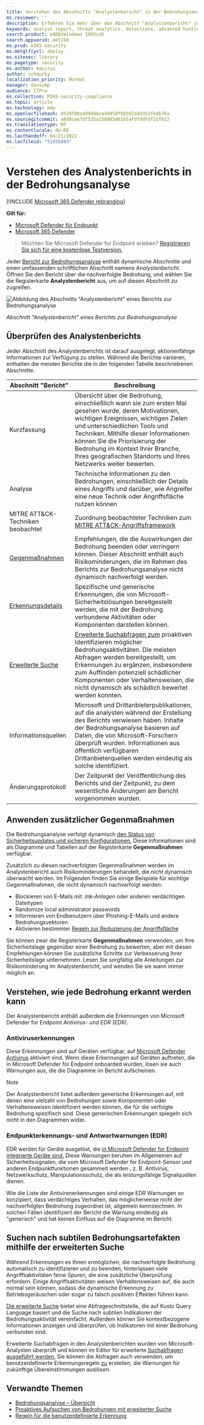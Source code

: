 ```yaml
---
title: Verstehen des Abschnitts "Analystenbericht" in der Bedrohungsanalyse
ms.reviewer: ''
description: Erfahren Sie mehr über den Abschnitt "Analystenbericht" jedes Berichts zur Bedrohungsanalyse. Erfahren Sie, wie sie Informationen zu Bedrohungen, Risikominderungen, Erkennungen, erweiterten Suchabfragen und vielem mehr bietet.
keywords: analyst report, threat analytics, detections, advanced hunting queries, mitigations,
search.product: eADQiWindows 10XVcnh
search.appverid: met150
ms.prod: m365-security
ms.mktglfcycl: deploy
ms.sitesec: library
ms.pagetype: security
ms.author: maccruz
author: schmurky
localization_priority: Normal
manager: dansimp
audience: ITPro
ms.collection: M365-security-compliance
ms.topic: article
ms.technology: mde
ms.openlocfilehash: 6529f0badd94d6ca4d95dfbb562a9d352fedb76a
ms.sourcegitcommit: a8d8cee7df535a150985d6165afdfddfdf21f622
ms.translationtype: MT
ms.contentlocale: de-DE
ms.lasthandoff: 04/21/2021
ms.locfileid: "51935893"
---
```

# <a name="understand-the-analyst-report-in-threat-analytics"></a>Verstehen des Analystenberichts in der Bedrohungsanalyse

[!INCLUDE [Microsoft 365 Defender rebranding](../../includes/microsoft-defender.md)]

**Gilt für:**
- [Microsoft Defender für Endpunkt](https://go.microsoft.com/fwlink/p/?linkid=2154037)
- [Microsoft 365 Defender](https://go.microsoft.com/fwlink/?linkid=2118804)

> Möchten Sie Microsoft Defender for Endpoint erleben? [Registrieren Sie sich für eine kostenlose Testversion.](https://www.microsoft.com/microsoft-365/windows/microsoft-defender-atp?ocid=docs-wdatp-exposedapis-abovefoldlink)

Jeder [Bericht zur Bedrohungsanalyse](threat-analytics.md) enthält dynamische Abschnitte und einen umfassenden schriftlichen Abschnitt namens _Analystenbericht._ Öffnen Sie den Bericht über die nachverfolgte Bedrohung, und wählen Sie die Registerkarte **Analystenbericht** aus, um auf diesen Abschnitt zu zugreifen.

![Abbildung des Abschnitts "Analystenbericht" eines Berichts zur Bedrohungsanalyse](images/ta-analyst-report-small.png)

_Abschnitt "Analystenbericht" eines Berichts zur Bedrohungsanalyse_

## <a name="scan-the-analyst-report"></a>Überprüfen des Analystenberichts 
Jeder Abschnitt des Analystenberichts ist darauf ausgelegt, aktionenfähige Informationen zur Verfügung zu stellen. Während die Berichte variieren, enthalten die meisten Berichte die in der folgenden Tabelle beschriebenen Abschnitte.

| Abschnitt "Bericht" | Beschreibung |
|--|--|
| Kurzfassung | Übersicht über die Bedrohung, einschließlich wann sie zum ersten Mal gesehen wurde, deren Motivationen, wichtigen Ereignissen, wichtigen Zielen und unterschiedlichen Tools und Techniken. Mithilfe dieser Informationen können Sie die Priorisierung der Bedrohung im Kontext Ihrer Branche, Ihres geografischen Standorts und Ihres Netzwerks weiter bewerten. |
| Analyse | Technische Informationen zu den Bedrohungen, einschließlich der Details eines Angriffs und darüber, wie Angreifer eine neue Technik oder Angriffsfläche nutzen können | 
| MITRE ATT&CK-Techniken beobachtet | Zuordnung beobachteter Techniken zum [MITRE ATT&CK-Angriffsframework](https://attack.mitre.org/) | 
| [Gegenmaßnahmen](#apply-additional-mitigations) | Empfehlungen, die die Auswirkungen der Bedrohung beenden oder verringern können. Dieser Abschnitt enthält auch Risikominderungen, die im Rahmen des Berichts zur Bedrohungsanalyse nicht dynamisch nachverfolgt werden. |
| [Erkennungsdetails](#understand-how-each-threat-can-be-detected) | Spezifische und generische Erkennungen, die von Microsoft-Sicherheitslösungen bereitgestellt werden, die mit der Bedrohung verbundene Aktivitäten oder Komponenten darstellen können. | 
| [Erweiterte Suche](#find-subtle-threat-artifacts-using-advanced-hunting) | [Erweiterte Suchabfragen zum](advanced-hunting-overview.md) proaktiven Identifizieren möglicher Bedrohungsaktivitäten. Die meisten Abfragen werden bereitgestellt, um Erkennungen zu ergänzen, insbesondere zum Auffinden potenziell schädlicher Komponenten oder Verhaltensweisen, die nicht dynamisch als schädlich bewertet werden konnten. | 
| Informationsquellen | Microsoft und Drittanbieterpublikationen, auf die analysten während der Erstellung des Berichts verwiesen haben. Inhalte der Bedrohungsanalyse basieren auf Daten, die von Microsoft-Forschern überprüft wurden. Informationen aus öffentlich verfügbaren Drittanbieterquellen werden eindeutig als solche identifiziert. | 
| Änderungsprotokoll | Der Zeitpunkt der Veröffentlichung des Berichts und der Zeitpunkt, zu dem wesentliche Änderungen am Bericht vorgenommen wurden. |

## <a name="apply-additional-mitigations"></a>Anwenden zusätzlicher Gegenmaßnahmen
Die Bedrohungsanalyse verfolgt dynamisch [den Status von Sicherheitsupdates und sicheren Konfigurationen.](threat-analytics.md#mitigations-review-list-of-mitigations-and-the-status-of-your-devices) Diese Informationen sind als Diagramme und Tabellen auf der Registerkarte **Gegenmaßnahmen** verfügbar.

Zusätzlich zu diesen nachverfolgten Gegenmaßnahmen werden im Analystenbericht auch Risikominderungen behandelt, die _nicht_ dynamisch überwacht werden. Im Folgenden finden Sie einige Beispiele für wichtige Gegenmaßnahmen, die nicht dynamisch nachverfolgt werden:

- Blockieren von E-Mails mit _.lnk-Anlagen_ oder anderen verdächtigen Dateitypen
- Randomize local administrator passwords
- Informieren von Endbenutzern über Phishing-E-Mails und andere Bedrohungsvektoren
- Aktivieren bestimmter [Regeln zur Reduzierung der Angriffsfläche](attack-surface-reduction.md)

Sie können zwar die Registerkarte **Gegenmaßnahmen** verwenden, um Ihre Sicherheitslage gegenüber einer Bedrohung zu bewerten, aber mit diesen Empfehlungen können Sie zusätzliche Schritte zur Verbesserung Ihrer Sicherheitslage unternehmen. Lesen Sie sorgfältig alle Anleitungen zur Risikominderung im Analystenbericht, und wenden Sie sie wann immer möglich an.

## <a name="understand-how-each-threat-can-be-detected"></a>Verstehen, wie jede Bedrohung erkannt werden kann
Der Analystenbericht enthält außerdem die Erkennungen von Microsoft Defender for Endpoint _Antivirus- und EDR_ (EDR).

### <a name="antivirus-detections"></a>Antiviruserkennungen
Diese Erkennungen sind auf Geräten verfügbar, auf [Microsoft Defender Antivirus](https://docs.microsoft.com/windows/security/threat-protection/microsoft-defender-antivirus/microsoft-defender-antivirus-in-windows-10) aktiviert sind. Wenn diese Erkennungen auf Geräten auftreten, die in Microsoft Defender for Endpoint onboarded wurden, lösen sie auch Warnungen aus, die die Diagramme im Bericht aufscheinen.

>[!NOTE]
>Der Analystenbericht  listet außerdem generische Erkennungen auf, mit denen eine vielzahl von Bedrohungen sowie Komponenten oder Verhaltensweisen identifiziert werden können, die für die verfolgte Bedrohung spezifisch sind. Diese generischen Erkennungen spiegeln sich nicht in den Diagrammen wider.

### <a name="endpoint-detection-and-response-edr-alerts"></a>Endpunkterkennungs- und Antwortwarnungen (EDR)
EDR werden für Geräte ausgelöst, die [in Microsoft Defender for Endpoint integrierte Geräte sind.](onboard-configure.md) Diese Warnungen beruhen im Allgemeinen auf Sicherheitssignalen, die vom Microsoft Defender for Endpoint-Sensor und anderen Endpunktfunktionen gesammelt werden , z. B. Antivirus, Netzwerkschutz, Manipulationsschutz, die als leistungsfähige Signalquellen dienen.

Wie die Liste der Antivirenerkennungen sind einige EDR Warnungen so konzipiert, dass verdächtiges Verhalten, das möglicherweise nicht der nachverfolgten Bedrohung zugeordnet ist, allgemein kennzeichnen. In solchen Fällen identifiziert der Bericht die Warnung eindeutig als "generisch" und hat keinen Einfluss auf die Diagramme im Bericht.

## <a name="find-subtle-threat-artifacts-using-advanced-hunting"></a>Suchen nach subtilen Bedrohungsartefakten mithilfe der erweiterten Suche
Während Erkennungen es Ihnen ermöglichen, die nachverfolgte Bedrohung automatisch zu identifizieren und zu beenden, hinterlassen viele Angriffsaktivitäten feine Spuren, die eine zusätzliche Überprüfung erfordern. Einige Angriffsaktivitäten weisen Verhaltensweisen auf, die auch normal sein können, sodass die dynamische Erkennung zu Betriebsgeräuschen oder sogar zu falsch positiven Effekten führen kann.

[Die erweiterte Suche](advanced-hunting-overview.md) bietet eine Abfrageschnittstelle, die auf Kusto Query Language basiert und die Suche nach subtilen Indikatoren der Bedrohungsaktivität vereinfacht. Außerdem können Sie kontextbezogene Informationen anzeigen und überprüfen, ob Indikatoren mit einer Bedrohung verbunden sind.

Erweiterte Suchabfragen in den Analystenberichten wurden von Microsoft-Analysten überprüft und können im Editor für erweiterte [Suchabfragen ausgeführt werden.](https://securitycenter.windows.com/advanced-hunting) Sie können die Abfragen auch verwenden, um benutzerdefinierte Erkennungsregeln [zu](custom-detection-rules.md) erstellen, die Warnungen für zukünftige Übereinstimmungen auslösen.


## <a name="related-topics"></a>Verwandte Themen
- [Bedrohungsanalyse – Übersicht](threat-analytics.md)
- [Proaktives Aufsuchen von Bedrohungen mit erweiterter Suche](advanced-hunting-overview.md) 
- [Regeln für die benutzerdefinierte Erkennung](custom-detection-rules.md)